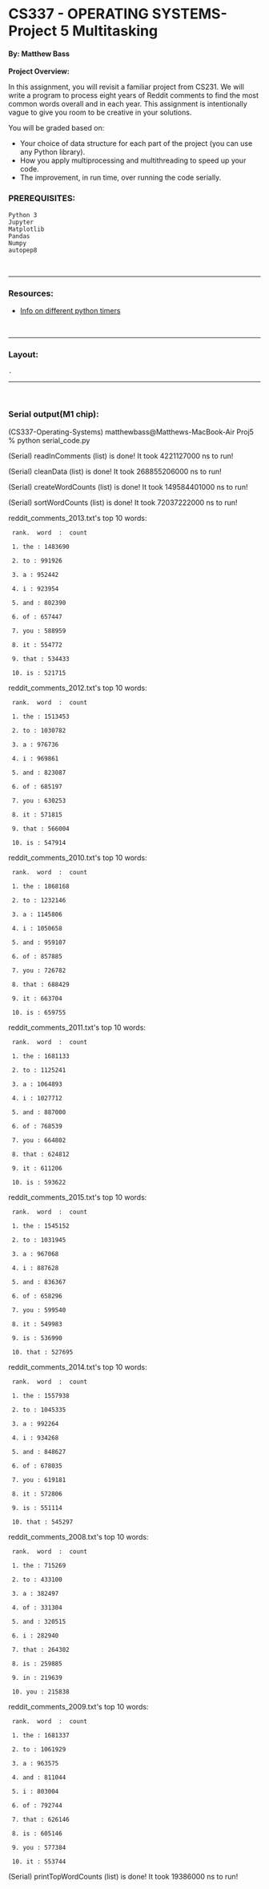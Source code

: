 # CS337 - OPERATING SYSTEMS- Project 5 Multitasking
#### By: Matthew Bass


**Project Overview:**
    
In this assignment, you will revisit a familiar project from CS231.  We will 
write a program to process eight years of Reddit comments to find the most common words overall and in each year.  This assignment is intentionally vague to give you room to be creative in your solutions.  

You will be graded based on:
- Your choice of data structure for each part of the project (you can use any 
Python library).
- How you apply multiprocessing and multithreading to speed up your code.
- The improvement, in run time, over running the code serially.




### PREREQUISITES:
    Python 3
    Jupyter
    Matplotlib
    Pandas
    Numpy
    autopep8



<br>

---

### Resources:
- [Info on different python timers](https://www.webucator.com/article/python-clocks-explained/#:~:text=perf_counter()%20%2C%20which%20has%20a,33%2C491%20times%20faster%20than%20time.)


<br>

---

### Layout:
	.
    

---

<br>

### Serial output(M1 chip):

(CS337-Operating-Systems) matthewbass@Matthews-MacBook-Air Proj5 % python serial_code.py

(Serial) readInComments (list) is done! 
	It took 4221127000 ns to run!


(Serial) cleanData (list) is done! 
	It took 268855206000 ns to run!


(Serial) createWordCounts (list) is done! 
	It took 149584401000 ns to run!


(Serial) sortWordCounts (list) is done! 
	It took 72037222000 ns to run!


reddit_comments_2013.txt's top 10 words: 

	 rank.  word  :  count

	 1. the : 1483690

	 2. to : 991926

	 3. a : 952442

	 4. i : 923954

	 5. and : 802390

	 6. of : 657447

	 7. you : 588959

	 8. it : 554772

	 9. that : 534433

	 10. is : 521715

reddit_comments_2012.txt's top 10 words: 

	 rank.  word  :  count

	 1. the : 1513453

	 2. to : 1030782

	 3. a : 976736

	 4. i : 969861

	 5. and : 823087

	 6. of : 685197

	 7. you : 630253

	 8. it : 571815

	 9. that : 566004

	 10. is : 547914

reddit_comments_2010.txt's top 10 words: 

	 rank.  word  :  count

	 1. the : 1868168

	 2. to : 1232146

	 3. a : 1145806

	 4. i : 1050658

	 5. and : 959107

	 6. of : 857885

	 7. you : 726782

	 8. that : 688429

	 9. it : 663704

	 10. is : 659755

reddit_comments_2011.txt's top 10 words: 

	 rank.  word  :  count

	 1. the : 1681133

	 2. to : 1125241

	 3. a : 1064893

	 4. i : 1027712

	 5. and : 887000

	 6. of : 768539

	 7. you : 664802

	 8. that : 624812

	 9. it : 611206

	 10. is : 593622

reddit_comments_2015.txt's top 10 words: 

	 rank.  word  :  count

	 1. the : 1545152

	 2. to : 1031945

	 3. a : 967068

	 4. i : 887628

	 5. and : 836367

	 6. of : 658296

	 7. you : 599540

	 8. it : 549983

	 9. is : 536990

	 10. that : 527695

reddit_comments_2014.txt's top 10 words: 

	 rank.  word  :  count

	 1. the : 1557938

	 2. to : 1045335

	 3. a : 992264

	 4. i : 934268

	 5. and : 848627

	 6. of : 678035

	 7. you : 619181

	 8. it : 572806

	 9. is : 551114

	 10. that : 545297

reddit_comments_2008.txt's top 10 words: 

	 rank.  word  :  count

	 1. the : 715269

	 2. to : 433100

	 3. a : 382497

	 4. of : 331304

	 5. and : 320515

	 6. i : 282940

	 7. that : 264302

	 8. is : 259885

	 9. in : 219639

	 10. you : 215838

reddit_comments_2009.txt's top 10 words: 

	 rank.  word  :  count

	 1. the : 1681337

	 2. to : 1061929

	 3. a : 963575

	 4. and : 811044

	 5. i : 803004

	 6. of : 792744

	 7. that : 626146

	 8. is : 605146

	 9. you : 577384

	 10. it : 553744

(Serial) printTopWordCounts (list) is done! 
	It took 19386000 ns to run!